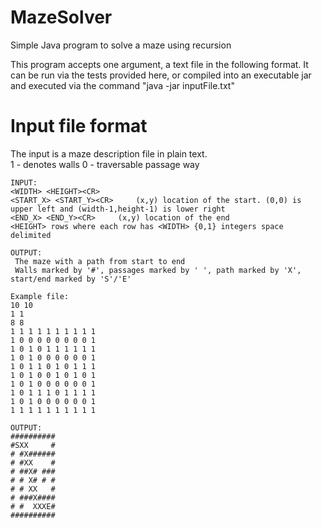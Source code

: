 # MazeSolver
Simple Java program to solve a maze using recursion

This program accepts one argument, a text file in the following format. It can be run via the tests provided here, or compiled into an executable jar and executed via the command "java -jar <jarname> inputFile.txt"

Input file format
================

The input is a maze description file in plain text.  
 1 - denotes walls
 0 - traversable passage way
 
```
INPUT:
<WIDTH> <HEIGHT><CR>
<START_X> <START_Y><CR>		(x,y) location of the start. (0,0) is upper left and (width-1,height-1) is lower right
<END_X> <END_Y><CR>		(x,y) location of the end
<HEIGHT> rows where each row has <WIDTH> {0,1} integers space delimited
```
```
OUTPUT:
 The maze with a path from start to end
 Walls marked by '#', passages marked by ' ', path marked by 'X', start/end marked by 'S'/'E'
 ```
 
```
Example file:  
10 10
1 1
8 8
1 1 1 1 1 1 1 1 1 1
1 0 0 0 0 0 0 0 0 1
1 0 1 0 1 1 1 1 1 1
1 0 1 0 0 0 0 0 0 1
1 0 1 1 0 1 0 1 1 1
1 0 1 0 0 1 0 1 0 1
1 0 1 0 0 0 0 0 0 1
1 0 1 1 1 0 1 1 1 1
1 0 1 0 0 0 0 0 0 1
1 1 1 1 1 1 1 1 1 1
```

```
OUTPUT:
##########
#SXX     #
# #X######
# #XX    #
# ##X# ###
# # X# # #
# # XX   #
# ###X####
# #  XXXE#
##########
```


